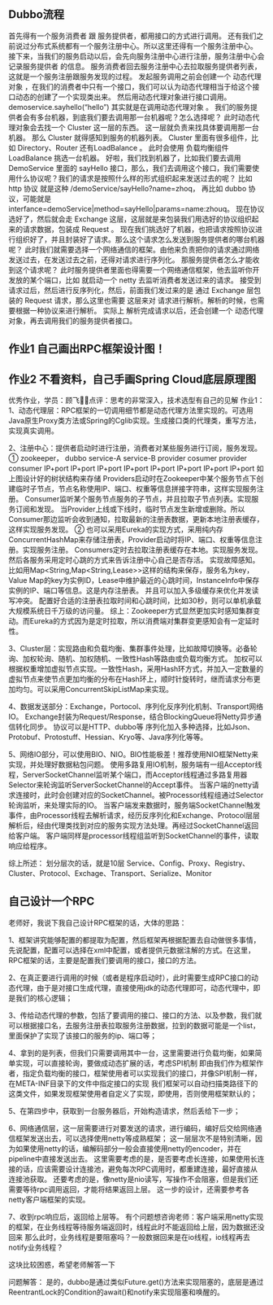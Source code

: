 ## Dubbo流程
首先得有一个服务消费者 跟 服务提供者，都用接口的方式进行调用。 还有我们之前说过分布式系统都有一个服务注册中心。所以这里还得有一个服务注册中心。 
接下来，当我们的服务启动以后，会先向服务注册中心进行注册，服务注册中心会记录服务提供者 的信息。
服务消费者回去服务注册中心去拉取服务提供者列表，这就是一个服务注册跟服务发现的过程。 
发起服务调用之前会创建一个 动态代理对象 ，在我们的消费者中只有一个接口，我们可以认为动态代理相当于给这个接口动态的创建了一个实现类出来。
然后用动态代理对象进行接口调用。demoservice.sayhello(“hello”) 其实就是在调用动态代理对象 。 
我们的服务提供者会有多台机器，到底我们要去调用那一台机器呢？怎么选择呢？ 此时动态代理对象会去找一个 Cluster 这一层的东西。
这一层就负责来找具体要调用那一台机器。 那么 Cluster 就得感知到服务的机器列表。 Cluster 里面有很多组件，比如 Directory、Router 还有LoadBalance 。 此时会使用 负载均衡组件 LoadBalance 挑选一台机器。 
好啦，我们找到机器了，比如我们要去调用 DemoService 里面的 sayHello 接口，那么，我们去调用这个接口，我们需要使用什么协议呢？我们的请求是按照什么样的形式组织起来发送过去的呢？ 
比如 http 协议 就是这种 /demoService/sayHello?name=zhoq， 再比如 dubbo 协议，可能就是 interfance=demoService|method=sayHello|params=name:zhouq。 现在协议选好了，然后就会走 Exchange 这层，这层就是来包装我们用选好的协议组织起来的请求数据，包装成 Request 。
现在我们挑选好了机器，也把请求按照协议进行组织好了，并且封装好了请求。那么这个请求怎么发送到服务提供者的哪台机器呢？ 
此时我们就需要选择一个网络通信的框架。由他来负责把你的请求通过网络发送过去，在发送过去之前，还得对请求进行序列化。 
那服务提供者怎么才能收到这个请求呢？ 此时服务提供者里面也得需要一个网络通信框架，他去监听你开发放的某个端口，比如 就启动一个 netty 去监听消费者发送过来的请求。 
接受到请求过后，然后进行反序列化，然后，前面我们发过来的是 通过 Exchange 层包装的 Request 请求，那么这里也需要 这层来对 请求进行解析。解析的时候，也需要根据一种协议来进行解析。 
实际上 解析完成请求以后，还会创建一个 动态代理对象，再去调用我们的服务提供者接口。

## 作业1 自己画出RPC框架设计图！   
## 作业2 不看资料，自己手画Spring Cloud底层原理图

优秀作业，学员：顾飞点评：思考的非常深入，技术选型有自己的见解
作业1： 
1、动态代理层：RPC框架的一切调用细节都是动态代理方法里实现的。可选用Java原生Proxy类方法或Spring的Cglib实现。生成接口类的代理类，重写方法，实现真实调用。 

2、注册中心：提供者启动时进行注册，消费者对某些服务进行订阅，服务发现。
 ① zookeeper， dubbo service-A service-B provider cosumer provider consumer IP+port IP+port IP+port IP+port IP+port IP+port IP+port IP+port 如上图设计好的树状结构来存储
Providers启动时在Zookeeper中某个服务节点下创建临时子节点，节点名称使用IP、端口、权重等信息拼接字符串，这样实现服务注册。
Consumer监听某个服务节点服务的子节点，并且拉取子节点列表。实现服务订阅和发现。
当Provider上线或下线时，临时节点发生新增或删除。所以Consumer那边监听会收到通知，拉取最新的注册表数据，更新本地注册表缓存，这样实现服务发现。 
② 也可以采用Eureka的实现方式，采用纯内存ConcurrentHashMap来存储注册表，Provider启动时将IP、端口、权重等信息注册。实现服务注册。
Consumers定时去拉取注册表缓存在本地。实现服务发现。然后各服务采用定时心跳的方式来告诉注册中心自己是否存活。 实现故障感知。 
比如用Map<String,Map<String,Lease<InstanceInfo>>>这样的结构来保存，服务名为key，Value Map的key为实例ID，Lease中维护最近的心跳时间，InstanceInfo中保存实例的IP、端口等信息。这是内存注册表。 
并且可以加入多级缓存来优化并发读写冲突。 配置好合适的注册表拉取时间和心跳时间，比如30秒，则可以单机承载大规模系统日千万级的访问量。 
综上：Zookeeper方式显然更加实时感知集群变动。而Eureka的方式因为是定时拉取，所以消费端对集群变更感知会有一定延时性。

3、Cluster层：实现路由和负载均衡、集群事件处理，比如故障切换等。必备轮询、加权轮询、随机、加权随机、一致性Hash等路由或负载均衡方式。 
加权可以根据权重增加虚拟节点实现。一致性Hash，采用Hash环方式，并加入一定数量的虚拟节点来使节点更加均衡的分布在Hash环上，顺时针旋转时，继而请求分布更加均匀。可以采用ConcurrentSkipListMap来实现。 

4、数据发送部分：Exchange，Portocol、序列化反序列化机制、Transport网络IO。 Exchange封装为Request/Response，结合BlockingQueue将Netty异步通信转化同步。 
协议可以是HTTP、dubbo等 序列化加入多种选择，比如Json、Protobuf、Protostuff、Hessian、Kryo等、Java序列化等等。 

5、网络IO部分，可以使用BIO、NIO。BIO性能极差！推荐使用NIO框架Netty来实现，并处理好数据粘包问题。 
使用多路复用IO机制，服务端有一组Acceptor线程，ServerSocketChannel监听某个端口，而Acceptor线程通过多路复用器Selector来轮询监听ServerSocketChannel的Accept事件。
当客户端的netty请求连接时，此时会创建对应的SocketChannel。被Processor线程组通过Selector轮询监听，来处理实际的IO。
当客户端发来数据时，服务端SocketChannel触发事件，由Processor线程去解析请求，经历反序列化和Exchange、Protocol层层解析后，经由代理类找到对应的服务实现方法处理。再经过SocketChannel返回给客户端。 
客户端同样是processor线程组监听到SocketChannel的事件，读取响应给程序。 

综上所述： 划分层次的话，就是10层 Service、Config、Proxy、Registry、Cluster、Protocol、Exchage、Transport、Serialize、Monitor

## 自己设计一个RPC
老师好，我说下我自己设计RPC框架的话，大体的思路： 

1、框架讲究能够配置的都提取为配置，然后框架再根据配置去自动做很多事情，先说配置，配置可以选择在xml中配置，或者提供元数据注解的方式。在这里，RPC框架的话，主要是配置我们要调用的接口，接口的方法。 

2、在真正要进行调用的时候（或者是程序启动时），此时需要生成RPC接口的动态代理，由于是对接口生成代理，直接使用jdk的动态代理即可，动态代理中，即是我们的核心逻辑； 

3、传给动态代理的参数，包括了要调用的接口、接口的方法、以及参数，我们就可以根据接口名，去服务注册表拉取服务注册数据，拉到的数据可能是一个list，里面保护了实现了该接口的服务的ip、端口等； 

4、拿到的是列表，但我们只需要调用其中一台，这里需要进行负载均衡，如果简单实现，可以直接轮询，要做成动态扩展的话，考虑SPI机制
即由我们作为框架作者，指定负载均衡的接口，框架使用者可以实现我们的接口，并像SPI机制一样，在META-INF目录下的文件中指定接口的实现
我们框架可以自动扫描类路径下的这类文件，如果发现框架使用者自定义了实现，即使用，否则使用框架默认的； 

5、在第四步中，获取到一台服务器后，开始构造请求，然后丢给下一步； 

6、网络通信层，这一层需要进行对要发送的请求，进行编码，编好后交给网络通信框架发送出去，可以选择使用netty等成熟框架；
这一层层次不是特别清晰，因为如果使用netty的话，编解码部分一般会直接使用netty的encoder，并在pipeline中直接发送出去。 
这里需要考虑的是，是否要考虑长连接，如果使用长连接的话，应该需要设计连接池，避免每次RPC调用时，都重建连接，最好直接从连接池获取。 
还要考虑的是，像netty是nio读写，写操作不会阻塞，但是我们还需要等待rpc调用返回，才能将结果返回上层。 这一步的设计，还需要参考各netty客户端框架的实现。 

7、收到rpc响应后，返回给上层等。 
有个问题想咨询老师：客户端采用netty实现的框架，在业务线程等待服务端返回时，线程此时不能返回给上层，因为数据还没回来
那么此时，业务线程是要阻塞吗？一般数据回来是在io线程，io线程再去notify业务线程？

这块比较困惑，希望老师解答一下

问题解答：
是的，dubbo是通过类似Future.get()方法来实现阻塞的，底层是通过ReentrantLock的Condition的await()和notify来实现阻塞和唤醒的。